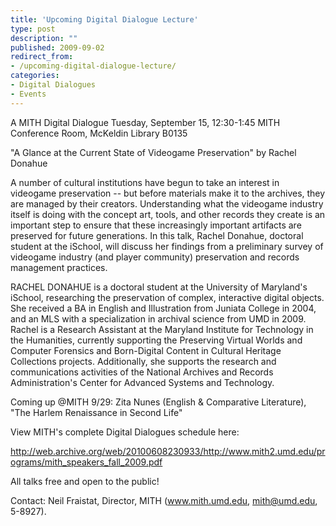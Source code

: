 ```yaml
---
title: 'Upcoming Digital Dialogue Lecture'
type: post
description: ""
published: 2009-09-02
redirect_from: 
- /upcoming-digital-dialogue-lecture/
categories:
- Digital Dialogues
- Events
---
```

A MITH Digital Dialogue Tuesday, September 15, 12:30-1:45 MITH Conference Room, McKeldin Library B0135

"A Glance at the Current State of Videogame Preservation" by Rachel Donahue

A number of cultural institutions have begun to take an interest in videogame preservation -- but before materials make it to the archives, they are managed by their creators. Understanding what the videogame industry itself is doing with the concept art, tools, and other records they create is an important step to ensure that these increasingly important artifacts are preserved for future generations. In this talk, Rachel Donahue, doctoral student at the iSchool, will discuss her findings from a preliminary survey of videogame industry (and player community) preservation and records management practices.

RACHEL DONAHUE is a doctoral student at the University of Maryland's iSchool, researching the preservation of complex, interactive digital objects. She received a BA in English and Illustration from Juniata College in 2004, and an MLS with a specialization in archival science from UMD in 2009. Rachel is a Research Assistant at the Maryland Institute for Technology in the Humanities, currently supporting the Preserving Virtual Worlds and Computer Forensics and Born-Digital Content in Cultural Heritage Collections projects. Additionally, she supports the research and communications activities of the National Archives and Records Administration's Center for Advanced Systems and Technology.

Coming up @MITH 9/29: Zita Nunes (English & Comparative Literature), "The Harlem Renaissance in Second Life"

View MITH's complete Digital Dialogues schedule here:

http://web.archive.org/web/20100608230933/http://www.mith2.umd.edu/programs/mith_speakers_fall_2009.pdf

All talks free and open to the public!

Contact: Neil Fraistat, Director, MITH (www.mith.umd.edu, mith@umd.edu, 5-8927).
